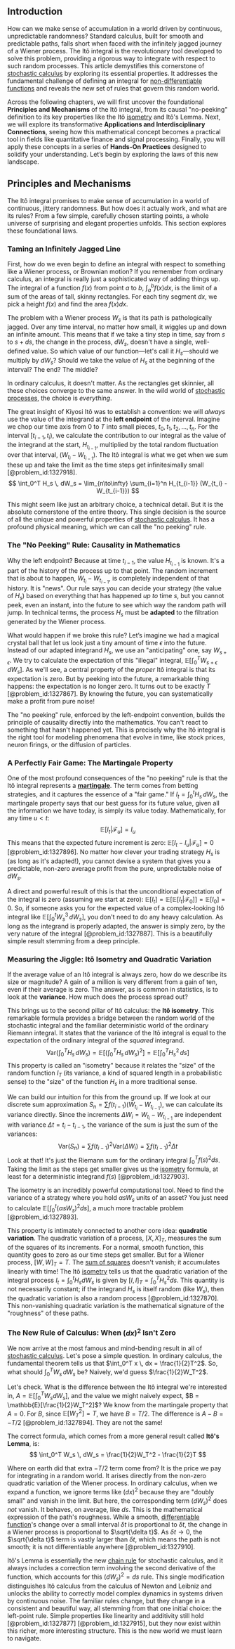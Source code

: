 ## Introduction
How can we make sense of accumulation in a world driven by continuous, unpredictable randomness? Standard calculus, built for smooth and predictable paths, falls short when faced with the infinitely jagged journey of a Wiener process. The Itô integral is the revolutionary tool developed to solve this problem, providing a rigorous way to integrate with respect to such random processes. This article demystifies this cornerstone of [stochastic calculus](@article_id:143370) by exploring its essential properties. It addresses the fundamental challenge of defining an integral for [non-differentiable functions](@article_id:142949) and reveals the new set of rules that govern this random world.

Across the following chapters, we will first uncover the foundational **Principles and Mechanisms** of the Itô integral, from its causal "no-peeking" definition to its key properties like the Itô [isometry](@article_id:150387) and Itô's Lemma. Next, we will explore its transformative **Applications and Interdisciplinary Connections**, seeing how this mathematical concept becomes a practical tool in fields like quantitative finance and signal processing. Finally, you will apply these concepts in a series of **Hands-On Practices** designed to solidify your understanding. Let’s begin by exploring the laws of this new landscape.

## Principles and Mechanisms

The Itô integral promises to make sense of accumulation in a world of continuous, jittery randomness. But how does it actually work, and what are its rules? From a few simple, carefully chosen starting points, a whole universe of surprising and elegant properties unfolds. This section explores these foundational laws.

### Taming an Infinitely Jagged Line

First, how do we even begin to define an integral with respect to something like a Wiener process, or Brownian motion? If you remember from ordinary calculus, an integral is really just a sophisticated way of adding things up. The integral of a function $f(x)$ from point $a$ to $b$, $\int_a^b f(x) dx$, is the limit of a sum of the areas of tall, skinny rectangles. For each tiny segment $dx$, we pick a height $f(x)$ and find the area $f(x)dx$.

The problem with a Wiener process $W_s$ is that its path is pathologically jagged. Over any time interval, no matter how small, it wiggles up and down an infinite amount. This means that if we take a tiny step in time, say from $s$ to $s+ds$, the change in the process, $dW_s$, doesn't have a single, well-defined value. So which value of our function—let's call it $H_s$—should we multiply by $dW_s$? Should we take the value of $H_s$ at the beginning of the interval? The end? The middle?

In ordinary calculus, it doesn't matter. As the rectangles get skinnier, all these choices converge to the same answer. In the wild world of [stochastic processes](@article_id:141072), the choice is *everything*.

The great insight of Kiyosi Itô was to establish a convention: we will *always* use the value of the integrand at the **left endpoint** of the interval. Imagine we chop our time axis from $0$ to $T$ into small pieces, $t_0, t_1, t_2, \ldots, t_n$. For the interval $[t_{i-1}, t_i)$, we calculate the contribution to our integral as the value of the integrand at the start, $H_{t_{i-1}}$, multiplied by the total random fluctuation over that interval, $(W_{t_i} - W_{t_{i-1}})$. The Itô integral is what we get when we sum these up and take the limit as the time steps get infinitesimally small [@problem_id:1327918].
$$
\int_0^T H_s \, dW_s = \lim_{n\to\infty} \sum_{i=1}^n H_{t_{i-1}} (W_{t_i} - W_{t_{i-1}})
$$

This might seem like just an arbitrary choice, a technical detail. But it is the absolute cornerstone of the entire theory. This single decision is the source of all the unique and powerful properties of [stochastic calculus](@article_id:143370). It has a profound physical meaning, which we can call the "no peeking" rule.

### The "No Peeking" Rule: Causality in Mathematics

Why the left endpoint? Because at time $t_{i-1}$, the value $H_{t_{i-1}}$ is known. It's a part of the history of the process up to that point. The random increment that is about to happen, $W_{t_i} - W_{t_{i-1}}$, is completely independent of that history. It is "news". Our rule says you can decide your strategy (the value of $H_s$) based on everything that has happened *up to* time $s$, but you cannot peek, even an instant, into the future to see which way the random path will jump. In technical terms, the process $H_s$ must be **adapted** to the filtration generated by the Wiener process.

What would happen if we broke this rule? Let’s imagine we had a magical crystal ball that let us look just a tiny amount of time $\epsilon$ into the future. Instead of our adapted integrand $H_s$, we use an "anticipating" one, say $W_{s+\epsilon}$. We try to calculate the expectation of this "illegal" integral, $\mathbb{E}\left[\int_0^T W_{s+\epsilon} \, dW_s\right]$. As we'll see, a central property of the *proper* Itô integral is that its expectation is zero. But by peeking into the future, a remarkable thing happens: the expectation is no longer zero. It turns out to be exactly $T$ [@problem_id:1327867]. By knowing the future, you can systematically make a profit from pure noise!

The "no peeking" rule, enforced by the left-endpoint convention, builds the principle of causality directly into the mathematics. You can't react to something that hasn't happened yet. This is precisely why the Itô integral is the right tool for modeling phenomena that evolve in time, like stock prices, neuron firings, or the diffusion of particles.

### A Perfectly Fair Game: The Martingale Property

One of the most profound consequences of the "no peeking" rule is that the Itô integral represents a **[martingale](@article_id:145542)**. The term comes from betting strategies, and it captures the essence of a "fair game." If $I_t = \int_0^t H_s \, dW_s$, the martingale property says that our best guess for its future value, given all the information we have today, is simply its value today. Mathematically, for any time $u < t$:
$$
\mathbb{E}[I_t | \mathcal{F}_u] = I_u
$$
This means that the expected future increment is zero: $\mathbb{E}[I_t - I_u | \mathcal{F}_u] = 0$ [@problem_id:1327896]. No matter how clever your trading strategy $H_s$ is (as long as it's adapted!), you cannot devise a system that gives you a predictable, non-zero average profit from the pure, unpredictable noise of $dW_s$.

A direct and powerful result of this is that the unconditional expectation of the integral is zero (assuming we start at zero): $\mathbb{E}[I_t] = \mathbb{E}[\mathbb{E}[I_t | \mathcal{F}_0]] = \mathbb{E}[I_0] = 0$. So, if someone asks you for the expected value of a complex-looking Itô integral like $\mathbb{E}[\int_0^t W_s^3 \, dW_s]$, you don't need to do any heavy calculation. As long as the integrand is properly adapted, the answer is simply zero, by the very nature of the integral [@problem_id:1327887]. This is a beautifully simple result stemming from a deep principle.

### Measuring the Jiggle: Itô Isometry and Quadratic Variation

If the average value of an Itô integral is always zero, how do we describe its size or magnitude? A gain of a million is very different from a gain of ten, even if their average is zero. The answer, as is common in statistics, is to look at the **variance**. How much does the process spread out?

This brings us to the second pillar of Itô calculus: the **Itô isometry**. This remarkable formula provides a bridge between the random world of the stochastic integral and the familiar deterministic world of the ordinary Riemann integral. It states that the variance of the Itô integral is equal to the expectation of the ordinary integral of the *squared* integrand.
$$
\text{Var}\left(\int_0^T H_s \, dW_s\right) = \mathbb{E}\left[\left(\int_0^T H_s \, dW_s\right)^2\right] = \mathbb{E}\left[\int_0^T H_s^2 \, ds\right]
$$
This property is called an "isometry" because it relates the "size" of the random function $I_T$ (its variance, a kind of squared length in a probabilistic sense) to the "size" of the function $H_s$ in a more traditional sense.

We can build our intuition for this from the ground up. If we look at our discrete sum approximation $S_n = \sum f(t_{i-1})(W_{t_i} - W_{t_{i-1}})$, we can calculate its variance directly. Since the increments $\Delta W_i = W_{t_i} - W_{t_{i-1}}$ are independent with variance $\Delta t = t_i - t_{i-1}$, the variance of the sum is just the sum of the variances:
$$
\text{Var}(S_n) = \sum f(t_{i-1})^2 \text{Var}(\Delta W_i) = \sum f(t_{i-1})^2 \Delta t
$$
Look at that! It's just the Riemann sum for the ordinary integral $\int_0^T f(s)^2 ds$. Taking the limit as the steps get smaller gives us the [isometry](@article_id:150387) formula, at least for a deterministic integrand $f(s)$ [@problem_id:1327903].

The isometry is an incredibly powerful computational tool. Need to find the variance of a strategy where you hold $\alpha s W_s$ units of an asset? You just need to calculate $\mathbb{E}[\int_0^t (\alpha s W_s)^2 ds]$, a much more tractable problem [@problem_id:1327893].

This property is intimately connected to another core idea: **quadratic variation**. The quadratic variation of a process, $[X,X]_T$, measures the sum of the squares of its increments. For a normal, smooth function, this quantity goes to zero as our time steps get smaller. But for a Wiener process, $[W, W]_T = T$. The [sum of squares](@article_id:160555) doesn't vanish; it accumulates linearly with time! The Itô [isometry](@article_id:150387) tells us that the quadratic variation of the integral process $I_t = \int_0^t H_s dW_s$ is given by $[I,I]_T = \int_0^T H_s^2 ds$. This quantity is not necessarily constant; if the integrand $H_s$ is itself random (like $W_s$), then the quadratic variation is also a random process [@problem_id:1327870]. This non-vanishing quadratic variation is the mathematical signature of the "roughness" of these paths.

### The New Rule of Calculus: When $(dx)^2$ Isn't Zero

We now arrive at the most famous and mind-bending result in all of [stochastic calculus](@article_id:143370). Let's pose a simple question. In ordinary calculus, the fundamental theorem tells us that $\int_0^T x \, dx = \frac{1}{2}T^2$. So, what should $\int_0^T W_s \, dW_s$ be? Naively, we'd guess $\frac{1}{2}W_T^2$.

Let's check. What is the difference between the Itô integral we're interested in, $A = \mathbb{E}[\int_0^T W_s dW_s]$, and the value we might naively expect, $B = \mathbb{E}[\frac{1}{2}W_T^2]$? We know from the martingale property that $A=0$. For $B$, since $\mathbb{E}[W_T^2] = T$, we have $B = T/2$. The difference is $A - B = -T/2$ [@problem_id:1327894]. They are not the same!

The correct formula, which comes from a more general result called **Itô's Lemma**, is:
$$
\int_0^T W_s \, dW_s = \frac{1}{2}W_T^2 - \frac{1}{2}T
$$

Where on earth did that extra $-T/2$ term come from? It is the price we pay for integrating in a random world. It arises directly from the non-zero quadratic variation of the Wiener process. In ordinary calculus, when we expand a function, we ignore terms like $(dx)^2$ because they are "doubly small" and vanish in the limit. But here, the corresponding term $(dW_s)^2$ does *not* vanish. It behaves, on average, like $ds$. This is the mathematical expression of the path's roughness. While a smooth, [differentiable function](@article_id:144096)'s change over a small interval $\delta t$ is proportional to $\delta t$, the change in a Wiener process is proportional to $\sqrt{\delta t}$. As $\delta t \to 0$, the $\sqrt{\delta t}$ term is vastly larger than $\delta t$, which means the path is not smooth; it is not differentiable anywhere [@problem_id:1327910].

Itô's Lemma is essentially the new [chain rule](@article_id:146928) for stochastic calculus, and it always includes a correction term involving the second derivative of the function, which accounts for this $(dW_s)^2 = ds$ rule. This single modification distinguishes Itô calculus from the calculus of Newton and Leibniz and unlocks the ability to correctly model complex dynamics in systems driven by continuous noise. The familiar rules change, but they change in a consistent and beautiful way, all stemming from that one initial choice: the left-point rule. Simple properties like linearity and additivity still hold [@problem_id:1327877] [@problem_id:1327915], but they now exist within this richer, more interesting structure. This is the new world we must learn to navigate.